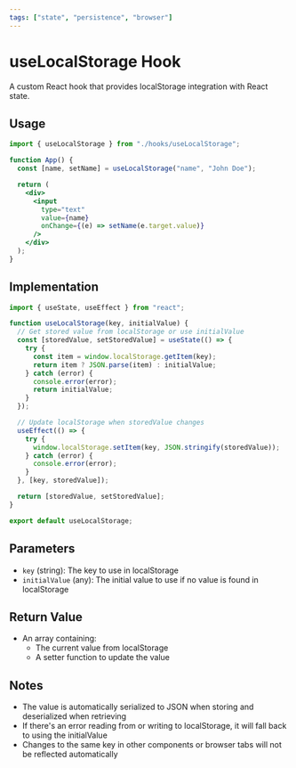 ```yaml
---
tags: ["state", "persistence", "browser"]
---
```


# useLocalStorage Hook

A custom React hook that provides localStorage integration with React state.

## Usage

```jsx
import { useLocalStorage } from "./hooks/useLocalStorage";

function App() {
  const [name, setName] = useLocalStorage("name", "John Doe");

  return (
    <div>
      <input
        type="text"
        value={name}
        onChange={(e) => setName(e.target.value)}
      />
    </div>
  );
}
```

## Implementation

```jsx
import { useState, useEffect } from "react";

function useLocalStorage(key, initialValue) {
  // Get stored value from localStorage or use initialValue
  const [storedValue, setStoredValue] = useState(() => {
    try {
      const item = window.localStorage.getItem(key);
      return item ? JSON.parse(item) : initialValue;
    } catch (error) {
      console.error(error);
      return initialValue;
    }
  });

  // Update localStorage when storedValue changes
  useEffect(() => {
    try {
      window.localStorage.setItem(key, JSON.stringify(storedValue));
    } catch (error) {
      console.error(error);
    }
  }, [key, storedValue]);

  return [storedValue, setStoredValue];
}

export default useLocalStorage;
```

## Parameters

- `key` (string): The key to use in localStorage
- `initialValue` (any): The initial value to use if no value is found in localStorage

## Return Value

- An array containing:
  - The current value from localStorage
  - A setter function to update the value

## Notes

- The value is automatically serialized to JSON when storing and deserialized when retrieving
- If there's an error reading from or writing to localStorage, it will fall back to using the initialValue
- Changes to the same key in other components or browser tabs will not be reflected automatically
